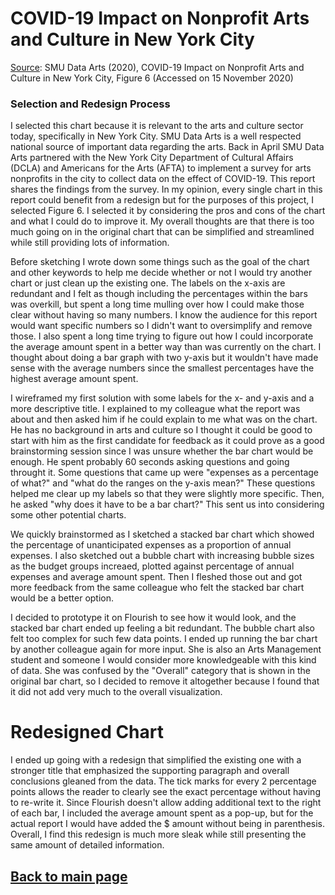 # COVID-19 Impact on Nonprofit Arts and Culture in New York City

<blockquote class="imgur-embed-pub" lang="en" data-id="a/KxAZGuo" data-context="false" ><a href="//imgur.com/a/KxAZGuo"></a></blockquote><script async src="//s.imgur.com/min/embed.js" charset="utf-8"></script>
   
[Source](https://culturaldata.org/media/2080/dcla_afta_smudataarts_covid19_impact_report.pdf): SMU Data Arts (2020), COVID-19 Impact on Nonprofit Arts and Culture in New York City, Figure 6 (Accessed on 15 November 2020)
   
### Selection and Redesign Process
   I selected this chart because it is relevant to the arts and culture sector today, specifically in New York City. SMU Data Arts is a well respected national source of important data regarding the arts. Back in April SMU Data Arts partnered with the New York City Department of Cultural Affairs (DCLA) and Americans for the Arts (AFTA) to implement a survey for arts nonprofits in the city to collect data on the effect of COVID-19. This report shares the findings from the survey. In my opinion, every single chart in this report could benefit from a redesign but for the purposes of this project, I selected Figure 6. I selected it by considering the pros and cons of the chart and what I could do to improve it. My overall thoughts are that there is too much going on in the original chart that can be simplified and streamlined while still providing lots of information. 
   
   Before sketching I wrote down some things such as the goal of the chart and other keywords to help me decide whether or not I would try another chart or just clean up the existing one. The labels on the x-axis are redundant and I felt as though including the percentages within the bars was overkill, but spent a long time mulling over how I could make those clear without having so many numbers. I know the audience for this report would want specific numbers so I didn't want to oversimplify and remove those. I also spent a long time trying to figure out how I could incorporate the average amount spent in a better way than was currently on the chart. I thought about doing a bar graph with two y-axis but it wouldn't have made sense with the average numbers since the smallest percentages have the highest average amount spent. 

I wireframed my first solution with some labels for the x- and y-axis and a more descriptive title. I explained to my colleague what the report was about and then asked him if he could explain to me what was on the chart. He has no background in arts and culture so I thought it could be good to start with him as the first candidate for feedback as it could prove as a good brainstorming session since I was unsure whether the bar chart would be enough. He spent probably 60 seconds asking questions and going throught it. Some questions that came up were "expenses as a percentage of what?" and "what do the ranges on the y-axis mean?" These questions helped me clear up my labels so that they were slightly more specific. Then, he asked "why does it have to be a bar chart?" This sent us into considering some other potential charts. 

We quickly brainstormed as I sketched a stacked bar chart which showed the percentage of unanticipated expenses as a proportion of annual expenses. I also sketched out a bubble chart with increasing bubble sizes as the budget groups increaed, plotted against percentage of annual expenses and average amount spent. Then I fleshed those out and got more feedback from the same colleague who felt the stacked bar chart would be a better option. 

I decided to prototype it on Flourish to see how it would look, and the stacked bar chart ended up feeling a bit redundant. The bubble chart also felt too complex for such few data points. I ended up running the bar chart by another colleague again for more input. She is also an Arts Management student and someone I would consider more knowledgeable with this kind of data. She was confused by the "Overall" category that is shown in the original bar chart, so I decided to remove it altogether because I found that it did not add very much to the overall visualization. 

# Redesigned Chart

<div class="flourish-embed flourish-chart" data-src="visualisation/4360508"><script src="https://public.flourish.studio/resources/embed.js"></script></div>

I ended up going with a redesign that simplified the existing one with a stronger title that emphasized the supporting paragraph and overall conclusions gleaned from the data. The tick marks for every 2 percentage points allows the reader to clearly see the exact percentage without having to re-write it. Since Flourish doesn't allow adding additional text to the right of each bar, I included the average amount spent as a pop-up, but for the actual report I would have added the $ amount without being in parenthesis. Overall, I find this redesign is much more sleak while still presenting the same amount of detailed information. 

## [Back to main page](https://anagm17.github.io/ana-garcia-portfolio/)
